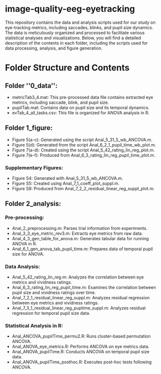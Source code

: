 # image-quality-eeg-eyetracking

This repository contains the data and analysis scripts used for our study on eye-tracking metrics, including saccades, blinks, and pupil size dynamics. The data is meticulously organized and processed to facilitate various statistical analyses and visualizations. Below, you will find a detailed description of the contents in each folder, including the scripts used for data processing, analysis, and figure generation.

# Folder Structure and Contents
## Folder ''0_data'':
- metricTab3_4.mat: This pre-processed data file contains extracted eye metrics, including saccade, blink, and pupil size.
- pupilTab.mat: Contains data on pupil size and its temporal dynamics.
- evTab_4_all_tasks.csv: This file is organized for ANOVA analysis in R.
## Folder 1_figure:
- Figure 5(a-c): Generated using the script Anal_5_31_5_wb_ANCOVA.m.
- Figure 5(d): Generated from the script Anal_6_2_1_pupil_time_wb_plot.m.
- Figure 7(a-d): Created using the script Anal_5_42_rating_lin_reg_plot.m.
- Figure 7(e-f): Produced from Anal_6_3_rating_lin_reg_pupil_time_plot.m.
### Supplementary Figures:
- Figure S4: Generated with Anal_5_31_5_wb_ANCOVA.m.
- Figure S5: Created using Anal_7_1_coeff_plot_suppl.m.
- Figure S8: Produced from Anal_7_2_2_residual_linear_reg_suppl_plot.m.
## Folder 2_analysis:
### Pre-processing:
- Anal_2_preprocessing.m: Parses trial information from experiments.
- Anal_3_3_eye_metric_rev3.m: Extracts eye metrics from raw data.
- Anal_4_3_gen_table_for_anova.m: Generates tabular data for running ANOVA in R.
- Anal_6_1_gen_anova_tab_pupil_time.m: Prepares data of temporal pupil size for ANOVA.
### Data Analysis:
- Anal_5_42_rating_lin_reg.m: Analyzes the correlation between eye metrics and vividness ratings.
- Anal_6_3_rating_lin_reg_pupil_time.m: Examines the correlation between pupil size and vividness ratings over time.
- Anal_7_2_1_residual_linear_reg_suppl.m: Analyzes residual regression between eye metrics and vividness ratings.
- Anal_7_3_1_residual_linear_reg_puptime_suppl.m: Analyzes residual regression for temporal pupil size data.
### Statistical Analysis in R:
- Anal_ANCOVA_pupilTime_permu2.R: Runs cluster-based permutation ANCOVA.
- Anal_ANOVA_eye_metrics.R: Performs ANCOVA on eye metrics data.
- Anal_ANOVA_pupilTime.R: Conducts ANCOVA on temporal pupil size data.
- Anal_ANOVA_pupilTime_posthoc.R: Executes post-hoc tests following ANCOVA.
